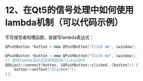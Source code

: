 # 12、在Qt5的信号处理中如何使用lambda机制（可以代码示例）

不写接受者和槽函数，直接写lambda表达式：
```c++
QPushButton *button = new QPushButton("Click me", &window);

QPushButton *button = new QPushButton("Click me", &window);
// 使用lambda表达式连接按钮的clicked信号
QObject::connect(button, &QPushButton::clicked, [button]() {
    button->setText("Clicked!");
});